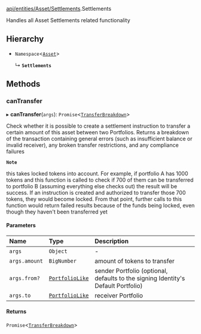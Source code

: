 [api/entities/Asset/Settlements](../../../../../Modules/API/Entities/Asset/Settlements.md).Settlements

Handles all Asset Settlements related functionality

## Hierarchy

- `Namespace`<[`Asset`](../Asset.md)\>

  ↳ **`Settlements`**

## Methods

### canTransfer

▸ **canTransfer**(`args`): `Promise`<[`TransferBreakdown`](../../../../../Interfaces/API/Entities/Asset/Types/TransferBreakdown.md)\>

Check whether it is possible to create a settlement instruction to transfer a certain amount of this asset between two Portfolios. Returns a breakdown of
  the transaction containing general errors (such as insufficient balance or invalid receiver), any broken transfer restrictions, and any compliance
  failures

**`Note`**

this takes locked tokens into account. For example, if portfolio A has 1000 tokens and this function is called to check if 700 of them can be
  transferred to portfolio B (assuming everything else checks out) the result will be success. If an instruction is created and authorized to transfer those 700 tokens,
  they would become locked. From that point, further calls to this function would return failed results because of the funds being locked, even though they haven't been
  transferred yet

#### Parameters

| Name | Type | Description |
| :------ | :------ | :------ |
| `args` | `Object` | - |
| `args.amount` | `BigNumber` | amount of tokens to transfer |
| `args.from?` | [`PortfolioLike`](../../../../../Modules/Types/Types.md#portfoliolike) | sender Portfolio (optional, defaults to the signing Identity's Default Portfolio) |
| `args.to` | [`PortfolioLike`](../../../../../Modules/Types/Types.md#portfoliolike) | receiver Portfolio |

#### Returns

`Promise`<[`TransferBreakdown`](../../../../../Interfaces/API/Entities/Asset/Types/TransferBreakdown.md)\>
